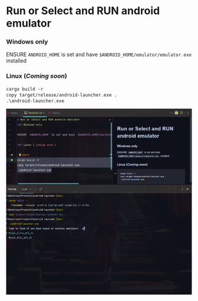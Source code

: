 # Run or Select and RUN android emulator
### Windows only

ENSURE `ANDROID_HOME` is set and have `$ANDROID_HOME/emulator/emulator.exe` installed

### Linux (_Coming soon_)

```shell
cargo build -r
copy target/release/android-launcher.exe .
.\android-launcher.exe
```
![Screenshot](./image/Screenshot.png)